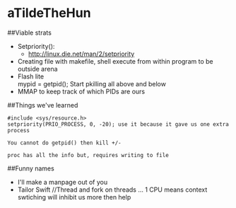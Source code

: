 # aTildeTheHun


##Viable strats
- Setpriority():
  - http://linux.die.net/man/2/setpriority
- Creating file with makefile, shell execute from within program to be outside arena
- Flash lite 	
	mypid = getpid();
	Start pkilling all above and below
- MMAP to keep track of which PIDs are ours

##Things we've learned

	#include <sys/resource.h>
    setpriority(PRIO_PROCESS, 0, -20); use it because it gave us one extra process

    You cannot do getpid() then kill +/-

    proc has all the info but, requires writing to file

##Funny names
- I'll make a manpage out of you
- Tailor Swift //Thread and fork on threads ... 1 CPU means context swtiching will inhibit us more then help
